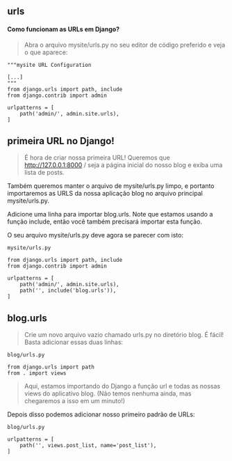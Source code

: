 ## urls

#### Como funcionam as URLs em Django?
> Abra o arquivo mysite/urls.py no seu editor de código preferido e veja o que aparece:
```
"""mysite URL Configuration

[...]
"""
from django.urls import path, include
from django.contrib import admin

urlpatterns = [
    path('admin/', admin.site.urls),
]
```
## primeira URL no Django!
> É hora de criar nossa primeira URL! Queremos que http://127.0.0.1:8000 / seja a página inicial do nosso blog e exiba uma lista de posts.

Também queremos manter o arquivo de mysite/urls.py limpo, e portanto importaremos as URLS da nossa aplicação blog no arquivo principal mysite/urls.py.

Adicione uma linha para importar blog.urls. Note que estamos usando a função include, então você também precisará importar esta função.

O seu arquivo mysite/urls.py deve agora se parecer com isto:
```
mysite/urls.py

from django.urls import path, include
from django.contrib import admin

urlpatterns = [
    path('admin/', admin.site.urls),
    path('', include('blog.urls')),
]
```
## blog.urls
> Crie um novo arquivo vazio chamado urls.py no diretório blog. É fácil! Basta adicionar essas duas linhas:
```
blog/urls.py

from django.urls import path
from . import views
```
> Aqui, estamos importando do Django a função url e todas as nossas views do aplicativo blog. (Não temos nenhuma ainda, mas chegaremos a isso em um minuto!)

Depois disso podemos adicionar nosso primeiro padrão de URLs:
```
blog/urls.py

urlpatterns = [
    path('', views.post_list, name='post_list'),
]
```


